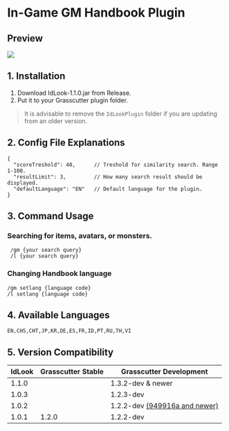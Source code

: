 # In-Game GM Handbook Plugin

## Preview

![](https://s3.oxy.my.id/public/files/idlook110.gif)

## 1. Installation
1. Download IdLook-1.1.0.jar from Release.
2. Put it to your Grasscutter plugin folder.
> It is advisable to remove the `IdLookPlugin` folder if you are updating from an older version.

## 2. Config File Explanations
```
{
  "scoreTreshold": 40,      // Treshold for similarity search. Range 1-100.
  "resultLimit": 3,         // How many search result should be displayed.
  "defaultLanguage": "EN"   // Default language for the plugin.
}
```

## 3. Command Usage
### Searching for items, avatars, or monsters.
```
 /gm {your search query}
 /l {your search query}
 ```
### Changing Handbook language
```
/gm setlang {language code}
/l setlang {language code}
```

## 4. Available Languages
```
EN,CHS,CHT,JP,KR,DE,ES,FR,ID,PT,RU,TH,VI
```

## 5. Version Compatibility

| IdLook | Grasscutter Stable | Grasscutter Development |
|--------|--------------------|--------------------|
| 1.1.0  |                    | 1.3.2-dev & newer  |
| 1.0.3  |                    | 1.2.3-dev          |
| 1.0.2  |                    | 1.2.2-dev [(949916a and newer)](https://github.com/Grasscutters/Grasscutter/commit/949916ad8060afbd31507b4c5f62427fb6dd59bb)         |
| 1.0.1  | 1.2.0              | 1.2.2-dev          |
